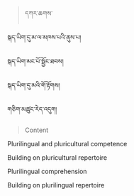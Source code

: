 
<!-- panels:start -->
<!-- div:left-panel -->

> དཀར་ཆགས་

སྐད་ཡིག་དུ་མ་ལ་མཁས་པའི་ནུས་པ།

སྐད་ཡིག་མང་པོ་སྦྱོང་ཐབས།

སྐད་ཡིག་དུ་མའི་གོ་རྟོགས།

གཅིག་མཚུང་རེད་འདུག།

<!-- div:right-panel -->

> Content 

Plurilingual and pluricultural competence

Building on pluricultural repertoire

Plurilingual comprehension

Building on plurilingual repertoire

<!-- panels:end -->




